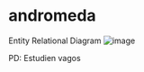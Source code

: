 # andromeda

Entity Relational Diagram
![image](https://user-images.githubusercontent.com/36646104/190927695-ed1259be-3f98-40a3-be63-d819e2a687de.png)

PD: Estudien vagos
